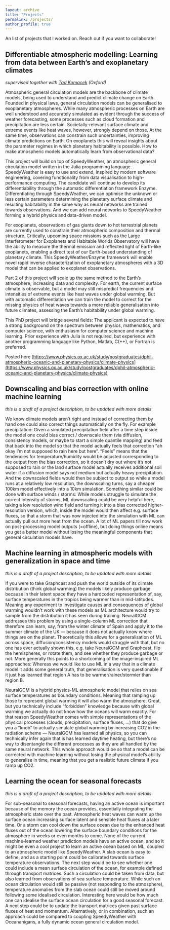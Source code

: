```yaml
---
layout: archive
title: "Projects"
permalink: /projects/
author_profile: true
---
```


An list of projects that I worked on. Reach out if you want to collaborate!



## Differentiable atmospheric modelling: Learning from data between Earth’s and exoplanetary climates

_supervised together with [Tad Komacek](https://www.physics.ox.ac.uk/our-people/komacek) (Oxford)_

Atmospheric general circulation models are the backbone of climate models, being used to understand and predict climate change on Earth.
Founded in physical laws, general circulation models can be generalised to exoplanetary atmospheres. While many atmospheric processes on
Earth are well understood and accurately simulated as evident through the success of weather forecasting, some processes such as cloud
formation and precipitation are less certain. Societally-relevant surface climate and extreme events like heat waves, however, strongly
depend on those. At the same time, observations can constrain such uncertainties, improving climate predictions on Earth. On exoplanets
this will reveal insights about the parameter regimes in which planetary habitability is possible. How to make atmospheric models
automatically learn from observational data? 

This project will build on top of SpeedyWeather, an atmospheric general circulation model written in the Julia programming language.
SpeedyWeather is easy to use and extend, inspired by modern software engineering, covering functionality from data visualisation to
high-performance computing. The candidate will continue to develop its differentiability through the automatic differentiation
framework Enzyme. Differentiating through SpeedyWeather, we can optimise the unknown or less certain parameters determining the
planetary surface climate and resulting habitability in the same way as neural networks are trained towards observations.
And we can add neural networks to SpeedyWeather forming a hybrid physics and data-driven model. 

For exoplanets, observations of gas giants down to hot terrestrial planets are currently used to constrain their atmospheric composition
and thermal structure. Critically, upcoming space missions such as the Large Interferometer for Exoplanets and Habitable Worlds Observatory
will have the ability to measure the thermal emission and reflected light of Earth-like exoplanets, enabling a direct test of our Earth-based
understanding of planetary climate. This SpeedyWeather/Enzyme framework will enable novel rapid inverse characterization of exoplanetary
atmospheres with a 3D model that can be applied to exoplanet observations.

Part 2 of this project will scale up the same method to the Earth’s atmosphere, increasing data and complexity. For earth, the current surface
climate is observable, but a model may still mispredict frequencies and intensities of extreme events like heat waves under global warming.
But with automatic differentiation we can train the model to correct for the missing physics of heat waves towards a more reliable generalisation
into future climates, assessing the Earth’s habitability under global warming.

This PhD project will bridge several fields: The applicant is expected to have a strong background on the spectrum between physics,
mathematics, and computer science, with enthusiasm for computer science and machine learning. Prior experience with Julia is not
required, but experience with another programming language like Python, Matlab, C(++), or Fortran is preferred.

Posted here [https://www.physics.ox.ac.uk/study/postgraduates/dphil-atmospheric-oceanic-and-planetary-physics/climate-physics](https://www.physics.ox.ac.uk/study/postgraduates/dphil-atmospheric-oceanic-and-planetary-physics/climate-physics)

## Downscaling and bias correction with online machine learning

_this is a draft of a project description, to be updated with more details_

We know climate models aren’t right and instead of correcting them by hand one could also correct things automatically on the fly.
For example precipitation: Given a simulated precipitation field after a time step inside the model one could bias correct / downscale them
(via diffusion, consistency models, or maybe to start a simple quantile mapping) and feed that back into the model so that the model actually
feels that correction “ah okay I’m not supposed to rain here but here”. “Feels” means that the tendencies for temperature/humidity would be
adjusted corresponding to the output from the bias correction, so it doesn’t dry out where it’s not supposed to rain or the land surface model
actually receives additional soil water if a diffusion model says not medium but actually heavy precipitation. And the downscaled fields would
then be subject to output so while a model runs at a relatively low resolution, the downscaling turns, say a cheaper 100km model effectively
into a 10km simulation. Something similar could be done with surface winds / storms: While models struggle to simulate the correct intensity
of storms, ML downscaling could be very helpful here, taking a low resolution wind field and turning it into a bias corrected higher-resolution
version, which, inside the model would then affect e.g. surface fluxes, so that a storm that was now injected into the simulation with ML can
actually pull out more heat from the ocean. A lot of ML papers till now work on post-processing model outputs (=offline), but doing things
online means you get a better model without losing the meaningful components that general circulation models have.

## Machine learning in atmospheric models with generalization in space and time

_this is a draft of a project description, to be updated with more details_

If you were to take Graphcast and push the world outside of its climate distribution (think global warming) the models likely produce garbage
because in their latent space they have a hardcoded representation of, say, surface temperatures in the tropics being warmer than in mid-latitudes.
Meaning any experiment to investigate causes and consequences of global warming wouldn’t work with these models as ML architecture
would try to sample from the distribution it has seen during training. NeuralGCM addresses this problem by using a single-column ML correction that
therefore can learn, say, from the winter climate of Spain and apply it to the summer climate of the UK — because it does not actually know where
things are on the planet. Theoretically this allows for a generalisation of ML across space, diffusion/consistency models would struggle with that,
but no one has ever actually shown this, e.g. take NeuralGCM and Graphcast, flip the hemispheres, or rotate them, and see whether they
produce garbage or not. More generally this points to a shortcoming of the image-inspired ML approaches: Whereas we would like to use ML in a way that
in a climate model it adds some general truth, that generalisation is very questionable if it just has learned that region A has to be
warmer/rainer/stormier than region B.

NeuralGCM is a hybrid physics-ML atmospheric model that relies on sea surface temperatures as boundary conditions. Meaning that ramping up those
to represent global warming it will also warm the atmosphere. Great, but you technically include “forbidden” knowledge because with global warming
we actually do not know how the oceans will warm exactly. For that reason SpeedyWeather comes with simple representations of the physical processes
(clouds, precipitation, surface fluxes, …) that do give you a “knob” to actually simulate global warming by increasing CO2 in the radiation scheme —
NeuralGCM has learned all physics, so you can technically infer again that is has learned daytime heating, but there’s no way to disentangle the
different processes as they are all handled by the same neural network. This whole approach would be so that a model can be corrected with
machine learning without losing the physical model’s ability to generalise in time, meaning that you get a realistic future climate if you ramp up CO2.

## Learning the ocean for seasonal forecasts

_this is a draft of a project description, to be updated with more details_

For sub-seasonal to seasonal forecasts, having an active ocean is important because of the memory the ocean provides,
essentially integrating the atmospheric state over the past. Atmospheric heat waves can warm up the surface ocean
increasing surface latent and sensible heat fluxes at a later time. Or a storm can cool down the surface ocean 
due to the enhanced heat fluxes out of the ocean lowering the surface boundary conditions for the atmosphere
in weeks or even months to come. None of the current machine-learned weather prediction models have an active ocean,
and so it might be even a cool project to learn an active ocean based on ML, coupled to an atmospheric model like SpeedyWeather.
A slab ocean is easy to define, and as a starting point could be calibrated towards surface temperature observations.
The next step would be to see whether one could include a mean surface circulation of the ocean, for example defined through
transport matrices. Such a circulation could be taken from data, but also learned from observations of sea surface temperature.
While such an ocean circulation would still be passive (not responding to the atmosphere), temperature anomalies from the
slab ocean could still be moved around following some idealised circulation. Interesting here would be how much
one can idealise the surface ocean circulation for a good seasonal forecast. A next step could be to update the transport matrices
given past surface fluxes of heat and momentum. Alternatively, or in combination, such an approach could be compared
to coupling SpeedyWeather with Oceananigans, a fully dynamic ocean general circulation model.
